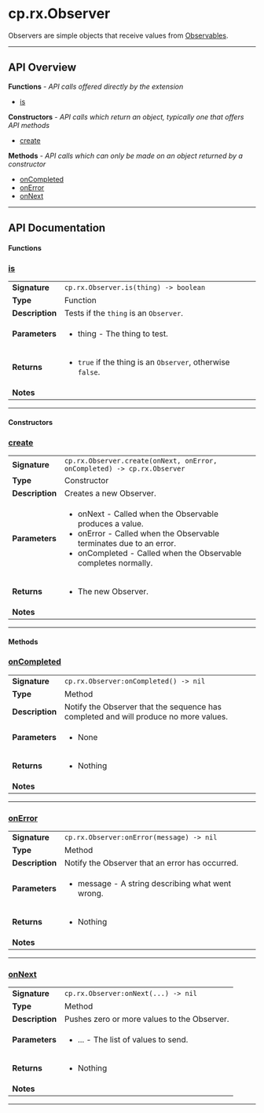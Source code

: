 # cp.rx.Observer

Observers are simple objects that receive values from [Observables](cp.rx.Observable.md).

---

## API Overview
**Functions** - _API calls offered directly by the extension_
 * [is](#is)

**Constructors** - _API calls which return an object, typically one that offers API methods_
 * [create](#create)

**Methods** - _API calls which can only be made on an object returned by a constructor_
 * [onCompleted](#oncompleted)
 * [onError](#onerror)
 * [onNext](#onnext)


---

## API Documentation

#### Functions


### [is](#is)

|                                             |                                                                                     |
| --------------------------------------------|-------------------------------------------------------------------------------------|
| **Signature**                               | `cp.rx.Observer.is(thing) -> boolean`                                                                    |
| **Type**                                    | Function                                                                     |
| **Description**                             | Tests if the `thing` is an `Observer`.                                                                     |
| **Parameters**                              | <ul><li>thing   - The thing to test.</li></ul> |
| **Returns**                                 | <ul><li>`true` if the thing is an `Observer`, otherwise `false`.</li></ul>          |
| **Notes**                                   | <ul></ul> |

---

#### Constructors


### [create](#create)

|                                             |                                                                                     |
| --------------------------------------------|-------------------------------------------------------------------------------------|
| **Signature**                               | `cp.rx.Observer.create(onNext, onError, onCompleted) -> cp.rx.Observer`                                                                    |
| **Type**                                    | Constructor                                                                     |
| **Description**                             | Creates a new Observer.                                                                     |
| **Parameters**                              | <ul><li>onNext - Called when the Observable produces a value.</li><li>onError - Called when the Observable terminates due to an error.</li><li>onCompleted - Called when the Observable completes normally.</li></ul> |
| **Returns**                                 | <ul><li>The new Observer.</li></ul>          |
| **Notes**                                   | <ul></ul> |

---

#### Methods


### [onCompleted](#oncompleted)

|                                             |                                                                                     |
| --------------------------------------------|-------------------------------------------------------------------------------------|
| **Signature**                               | `cp.rx.Observer:onCompleted() -> nil`                                                                    |
| **Type**                                    | Method                                                                     |
| **Description**                             | Notify the Observer that the sequence has completed and will produce no more values.                                                                     |
| **Parameters**                              | <ul><li>None</li></ul> |
| **Returns**                                 | <ul><li>Nothing</li></ul>          |
| **Notes**                                   | <ul></ul> |

---


### [onError](#onerror)

|                                             |                                                                                     |
| --------------------------------------------|-------------------------------------------------------------------------------------|
| **Signature**                               | `cp.rx.Observer:onError(message) -> nil`                                                                    |
| **Type**                                    | Method                                                                     |
| **Description**                             | Notify the Observer that an error has occurred.                                                                     |
| **Parameters**                              | <ul><li>message - A string describing what went wrong.</li></ul> |
| **Returns**                                 | <ul><li>Nothing</li></ul>          |
| **Notes**                                   | <ul></ul> |

---


### [onNext](#onnext)

|                                             |                                                                                     |
| --------------------------------------------|-------------------------------------------------------------------------------------|
| **Signature**                               | `cp.rx.Observer:onNext(...) -> nil`                                                                    |
| **Type**                                    | Method                                                                     |
| **Description**                             | Pushes zero or more values to the Observer.                                                                     |
| **Parameters**                              | <ul><li>... - The list of values to send.</li></ul> |
| **Returns**                                 | <ul><li>Nothing</li></ul>          |
| **Notes**                                   | <ul></ul> |

---

